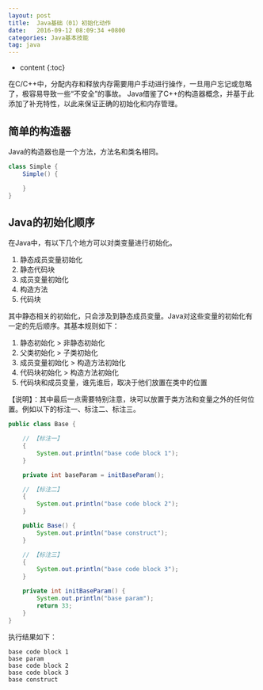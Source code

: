 ```yaml
---
layout: post
title:  Java基础（01）初始化动作
date:   2016-09-12 08:09:34 +0800
categories: Java基本技能
tag: java
---
```


* content
{:toc}


在C/C++中，分配内存和释放内存需要用户手动进行操作，一旦用户忘记或忽略了，极容易导致一些“不安全”的事故。
Java借鉴了C++的构造器概念，并基于此添加了补充特性，以此来保证正确的初始化和内存管理。

## 简单的构造器

Java的构造器也是一个方法，方法名和类名相同。

```java
class Simple {
    Simple() {

    }
}
```

## Java的初始化顺序

在Java中，有以下几个地方可以对类变量进行初始化。

1. 静态成员变量初始化
1. 静态代码块
1. 成员变量初始化
1. 构造方法
1. 代码块

其中静态相关的初始化，只会涉及到静态成员变量。Java对这些变量的初始化有一定的先后顺序。其基本规则如下：

1. 静态初始化 > 非静态初始化
1. 父类初始化 > 子类初始化
1. 成员变量初始化 > 构造方法初始化
1. 代码块初始化 > 构造方法初始化
1. 代码块和成员变量，谁先谁后，取决于他们放置在类中的位置

【说明】：其中最后一点需要特别注意，块可以放置于类方法和变量之外的任何位置。例如以下的标注一、标注二、标注三。

```java
public class Base {

    // 【标注一】
    {
        System.out.println("base code block 1");
    }

    private int baseParam = initBaseParam();

    // 【标注二】
    {
        System.out.println("base code block 2");
    }

    public Base() {
        System.out.println("base construct");
    }

    // 【标注三】
    {
        System.out.println("base code block 3");
    }

    private int initBaseParam() {
        System.out.println("base param");
        return 33;
    }
}
```

执行结果如下：

```
base code block 1
base param
base code block 2
base code block 3
base construct
```